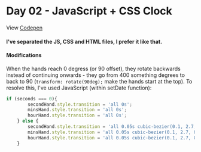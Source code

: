 # Day 02 - JavaScript + CSS Clock

View [Codepen](https://codepen.io/hnbreyer/pen/JjXbZGa)

#### I've separated the JS, CSS and HTML files, I prefer it like that.

#### Modifications

When the hands reach 0 degress (or 90 offset), they rotate backwards instead of continuing onwards - they go from 400 something degrees to back to 90 (```transform: rotate(90deg);``` make the hands start at the top).
To resolve this, I've used JavaScript (within setDate function):

```javascript
if (seconds === 0){
        secondHand.style.transition = 'all 0s';
        minsHand.style.transition = 'all 0s';
        hourHand.style.transition = 'all 0s';
    } else {
        secondHand.style.transition = 'all 0.05s cubic-bezier(0.1, 2.7, 0.58, 1)';
        minsHand.style.transition = 'all 0.05s cubic-bezier(0.1, 2.7, 0.58, 1)';
        hourHand.style.transition = 'all 0.05s cubic-bezier(0.1, 2.7, 0.58, 1)';
    }
 ```


